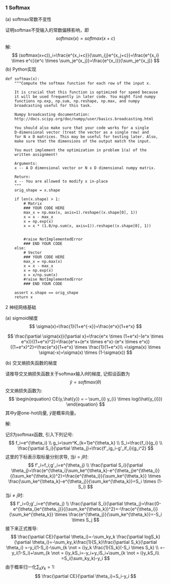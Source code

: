 ### 1 Softmax

(a) softmax常数不变性

证明softmax不受输入的常数偏移影响，即
$$
softmax(x)=softmax(x+c)
$$
解:
$$
(softmax(x+c))_i=\frac{e^{x_i+c}}{\sum_{j}e^{x_j+c}}=\frac{e^{x_i} \times e^c}{e^c \times \sum_je^{x_j}}=\frac{e^{x_i}}{\sum_je^{x_j}}
$$
(b) Python实现

```pyth
def softmax(x):
    """Compute the softmax function for each row of the input x.

    It is crucial that this function is optimized for speed because
    it will be used frequently in later code. You might find numpy
    functions np.exp, np.sum, np.reshape, np.max, and numpy
    broadcasting useful for this task.

    Numpy broadcasting documentation:
    http://docs.scipy.org/doc/numpy/user/basics.broadcasting.html

    You should also make sure that your code works for a single
    D-dimensional vector (treat the vector as a single row) and
    for N x D matrices. This may be useful for testing later. Also,
    make sure that the dimensions of the output match the input.

    You must implement the optimization in problem 1(a) of the
    written assignment!

    Arguments:
    x -- A D dimensional vector or N x D dimensional numpy matrix.

    Return:
    x -- You are allowed to modify x in-place
    """
    orig_shape = x.shape

    if len(x.shape) > 1:
        # Matrix
        ### YOUR CODE HERE
        max_x = np.max(x, axis=1).reshape((x.shape[0], 1))
        x = x - max_x
        x = np.exp(x)
        x = x * (1.0/np.sum(x, axis=1)).reshape((x.shape[0], 1))


        #raise NotImplementedError
        ### END YOUR CODE
    else:
        # Vector
        ### YOUR CODE HERE
        max_x = np.max(x)
        x = x - max_x
        x = np.exp(x)
        x = x/np.sum(x)
        #raise NotImplementedError
        ### END YOUR CODE

    assert x.shape == orig_shape
    return x
```

2 神经网络基础

(a) sigmoid梯度
$$
\sigma(x)=\frac{1}{1+e^{-x}}=\frac{e^x}{1+e^x}
$$

$$
\frac{\partial \sigma(x)}{\partial x}=\frac{e^x \times (1+e^x)-(e^x \times e^x)}{(1+e^x)^2}=\frac{e^x+(e^x \times e^x)-(e^x \times e^x)}{(1+e^x)^2}=\frac{e^x}{1+e^x} \times \frac{1}{1+e^x}\\
=\sigma(x) \times \sigma(-x)=\sigma(x) \times (1-\sigma(x))
$$

(b) 交叉熵损失函数的梯度

请推导交叉熵损失函数关于softmax输入$\theta$的梯度, 记假设函数为
$$
\hat{y}=softmax(\theta)
$$
交叉熵损失函数为:
$$
\begin{equation} 
    CE(y,\hat{y}) = – \sum_{i} y_{i} \times log(\hat{y_{i}}) 
\end{equation}
$$
其中$y$是one-hot向量, $\hat{y}$是概率向量。

解: 

记$S$为softmax函数, 引入下列记号:
$$
f_i=e^{\theta_i} \\
g_i=\sum^K_{k=1}e^{\theta_k} \\
S_i=\frac{f_i}{g_i} \\
\frac{\partial S_i}{\partial \theta_j}=\frac{f'_ig_i-g'_if_i}{g_i^2}
$$
这里的下标表示取标量分别求导, 当$i=j$时:
$$
f'_i=f_i;g'_i=e^{\theta_j} \\
\frac{\partial S_i}{\partial \theta_j}=\frac{e^{\theta_i}\sum_ke^{\theta_k}-e^{\theta_j}e^{\theta_i}}{(\sum_ke^{\theta_k})^2}=\frac{e^{\theta_i}}{\sum_ke^{\theta_k}} \times \frac{\sum_ke^{\theta_k}-e^{\theta_j}}{\sum_ke^{\theta_k}}=S_i \times (1-S_i)
$$
当$i \not = j$时:
$$
f'_i=0;g'_i=e^{\theta_j} \\
\frac{\partial S_i}{\partial \theta_j}=\frac{0-e^{\theta_i}e^{\theta_j}}{(\sum_ke^{\theta_k})^2}=-\frac{e^{\theta_i}}{\sum_ke^{\theta_k}} \times \frac{e^{\theta_j}}{\sum_ke^{\theta_k}}=-S_i \times S_j
$$
接下来正式推导:
$$
\frac{\partial CE}{\partial \theta_i}=-\sum_ky_k \frac{\partial logS_k}{\partial \theta_i}=-\sum_ky_k\frac{1}{S_k}\frac{\partial S_k}{\partial \theta_i}
=-y_i(1-S_i)-\sum_{k \not = i}y_k \frac{1}{S_k}(-S_i \times S_k) \\
=-y_i(1-S_i)+\sum_{k \not = i}y_kS_i=-y_i+y_iS_i+\sum_{k \not = i}y_kS_i\\
=S_i(\sum_ky_k)-y_i
$$
由于概率归一化$\sum_ky_k=1$:
$$
\frac{\partial CE}{\partial \theta_i}=S_i-y_i
$$
